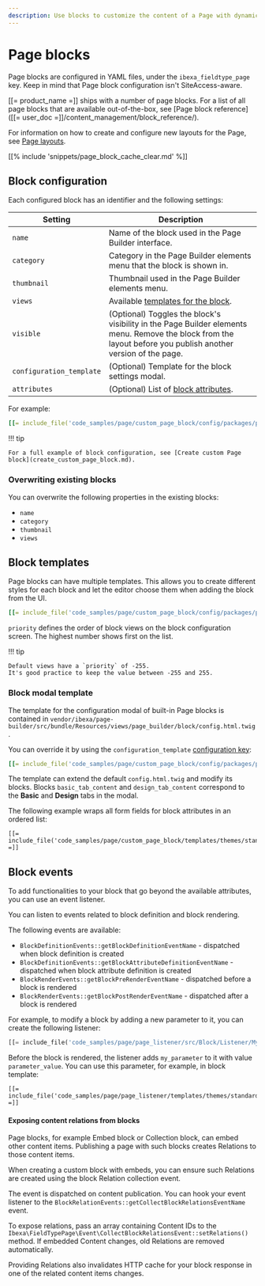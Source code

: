 ```yaml
---
description: Use blocks to customize the content of a Page with dynamic content.
---
```


# Page blocks

Page blocks are configured in YAML files, under the `ibexa_fieldtype_page` key.
Keep in mind that Page block configuration isn't SiteAccess-aware.

[[= product_name =]] ships with a number of page blocks.
For a list of all page blocks that are available out-of-the-box, see [Page block reference]([[= user_doc =]]/content_management/block_reference/).

For information on how to create and configure new layouts for the Page, see [Page layouts](render_page.md#render-a-layout).

[[% include 'snippets/page_block_cache_clear.md' %]]

## Block configuration

Each configured block has an identifier and the following settings:

| Setting                  | Description                                                                                                                                                   |
|--------------------------|---------------------------------------------------------------------------------------------------------------------------------------------------------------|
| `name`                   | Name of the block used in the Page Builder interface.                                                                                                         |
| `category`               | Category in the Page Builder elements menu that the block is shown in.                                                                                        |
| `thumbnail`              | Thumbnail used in the Page Builder elements menu.                                                                                                             |
| `views`                  | Available [templates for the block](#block-templates).                                                                                                        |
| `visible`                | (Optional) Toggles the block's visibility in the Page Builder elements menu. Remove the block from the layout before you publish another version of the page. |
| `configuration_template` | (Optional) Template for the block settings modal.                                                                                                             |
| `attributes`             | (Optional) List of [block attributes](page_block_attributes.md).                                                                                              |

For example:

``` yaml
[[= include_file('code_samples/page/custom_page_block/config/packages/page_blocks.yaml', 0, 12) =]][[= include_file('code_samples/page/custom_page_block/config/packages/page_blocks.yaml', 16, 17) =]]# ...
```

!!! tip

    For a full example of block configuration, see [Create custom Page block](create_custom_page_block.md).

### Overwriting existing blocks

You can overwrite the following properties in the existing blocks:

- `name`
- `category`
- `thumbnail`
- `views`

## Block templates

Page blocks can have multiple templates.
This allows you to create different styles for each block and let the editor choose them when adding the block from the UI.

``` yaml
[[= include_file('code_samples/page/custom_page_block/config/packages/page_blocks.yaml', 0, 3) =]][[= include_file('code_samples/page/custom_page_block/config/packages/page_blocks.yaml', 7, 16) =]]
```

`priority` defines the order of block views on the block configuration screen.
The highest number shows first on the list.

!!! tip

    Default views have a `priority` of -255.
    It's good practice to keep the value between -255 and 255.

### Block modal template

The template for the configuration modal of built-in Page blocks is contained in
`vendor/ibexa/page-builder/src/bundle/Resources/views/page_builder/block/config.html.twig`.

You can override it by using the `configuration_template` [configuration key](configuration.md#configuration-files):

``` yaml
[[= include_file('code_samples/page/custom_page_block/config/packages/page_blocks.yaml', 0, 7) =]]
```

The template can extend the default `config.html.twig` and modify its blocks.
Blocks `basic_tab_content` and `design_tab_content` correspond to the **Basic** and **Design** tabs in the modal.

The following example wraps all form fields for block attributes in an ordered list:

``` html+twig
[[= include_file('code_samples/page/custom_page_block/templates/themes/standard/blocks/event/config.html.twig') =]]
```

## Block events

To add functionalities to your block that go beyond the available attributes, you can use an event listener.

You can listen to events related to block definition and block rendering.

The following events are available:

- `BlockDefinitionEvents::getBlockDefinitionEventName` - dispatched when block definition is created
- `BlockDefinitionEvents::getBlockAttributeDefinitionEventName` - dispatched when block attribute definition is created
- `BlockRenderEvents::getBlockPreRenderEventName` - dispatched before a block is rendered
- `BlockRenderEvents::getBlockPostRenderEventName` - dispatched after a block is rendered

For example, to modify a block by adding a new parameter to it, you can create the following listener:

``` php
[[= include_file('code_samples/page/page_listener/src/Block/Listener/MyBlockListener.php') =]]
```

Before the block is rendered, the listener adds `my_parameter` to it with value `parameter_value`.
You can use this parameter, for example, in block template:

``` html+twig
[[= include_file('code_samples/page/page_listener/templates/themes/standard/block/my_block.html.twig') =]]
```

#### Exposing content relations from blocks

Page blocks, for example Embed block or Collection block, can embed other content items.
Publishing a page with such blocks creates Relations to those content items.

When creating a custom block with embeds, you can ensure such Relations are created using the block Relation collection event.

The event is dispatched on content publication.
You can hook your event listener to the `BlockRelationEvents::getCollectBlockRelationsEventName` event.

To expose relations, pass an array containing Content IDs to the `Ibexa\FieldTypePage\Event\CollectBlockRelationsEvent::setRelations()` method.
If embedded Content changes, old Relations are removed automatically.

Providing Relations also invalidates HTTP cache for your block response in one of the related content items changes.
